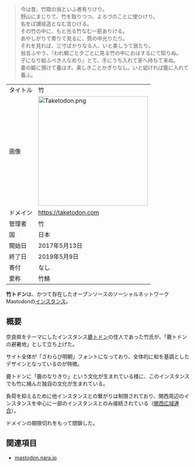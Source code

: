 <div>

> <span class="small"></span>
>
> 今は昔、竹取の翁といふ者有りけり。  
> 野山にまじりて、竹を取りつつ、よろづのことに使ひけり。  
> 名をば讃岐造となむ言ひける。  
> その竹の中に、もと光る竹なむ一筋ありける。  
> あやしがりて寄りて見るに、筒の中光りたり。  
> それを見れば、三寸ばかりなる人、いと美しうて居たり。  
> 翁言ふやう、『われ朝ごと夕ごとに見る竹の中におはするにて知りぬ。  
> 子になり給ふべき人なめり』とて、手にうち入れて家へ持ちて来ぬ。  
> 妻の嫗に預けて養はす。美しきことかぎりなし。いと幼ければ籠に入れて養ふ。
>
> <span class="small"></span>

|          |                                                                                                                                              |
|----------|----------------------------------------------------------------------------------------------------------------------------------------------|
| タイトル | 竹                                                                                                                                           |
| 画像     | [<img src="/images/b/b9/Taketodon.png" width="300" height="300" alt="Taketodon.png" />](/%E3%83%95%E3%82%A1%E3%82%A4%E3%83%AB:Taketodon.png) |
| ドメイン | https://taketodon.com                                                                                                                        |
| 管理者   | 竹                                                                                                                                           |
| 国       | 日本                                                                                                                                         |
| 開始日   | 2017年5月13日                                                                                                                                |
| 終了日   | 2019年5月9日                                                                                                                                 |
| 寄付     | なし                                                                                                                                         |
| 愛称     | 竹鯖                                                                                                                                         |

**竹トドン**は、かつて存在したオープンソースのソーシャルネットワークMastodonの[インスタンス](/%E3%82%A4%E3%83%B3%E3%82%B9%E3%82%BF%E3%83%B3%E3%82%B9 "インスタンス")。

## 概要

奈良県をテーマにしたインスタンス[鹿トドン](/Mastodon.nara.jp "Mastodon.nara.jp")の住人であった竹氏が、「鹿トドンの避暑地」として立ち上げた。

サイト全体が「さわらび明朝」フォントになっており、全体的に和を基調としたデザインとなっているのが特徴。

鹿トドンに「鹿のなりきり」という文化が生まれている様に、このインスタンスでも竹に絡んだ独自の文化が生まれている。

負荷を抑えるために他インスタンスとの繋がりは制限されており、関西周辺のインスタンスを中心に一部のインスタンスとのみ接続されている（[関西広域連合](/%E9%96%A2%E8%A5%BF%E5%BA%83%E5%9F%9F%E9%80%A3%E5%90%88 "関西広域連合")）。

ドメインの期限切れをもって閉鎖した。

## 関連項目

-   [mastodon.nara.jp](/Mastodon.nara.jp "Mastodon.nara.jp")

</div>
